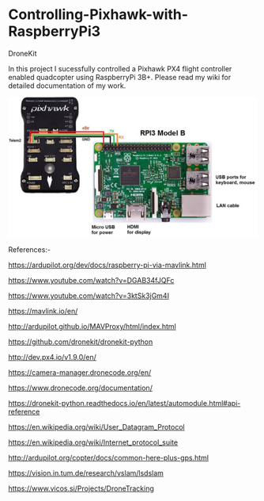 # Controlling-Pixhawk-with-RaspberryPi3
DroneKit

In this project I sucessfully controlled a Pixhawk PX4 flight controller enabled quadcopter using RaspberryPi 3B+.
Please read my wiki for detailed documentation of my work. 

![](Images/01.jpg)

References:-

https://ardupilot.org/dev/docs/raspberry-pi-via-mavlink.html

https://www.youtube.com/watch?v=DGAB34fJQFc

https://www.youtube.com/watch?v=3ktSk3jGm4I

https://mavlink.io/en/

http://ardupilot.github.io/MAVProxy/html/index.html

https://github.com/dronekit/dronekit-python

http://dev.px4.io/v1.9.0/en/

https://camera-manager.dronecode.org/en/

https://www.dronecode.org/documentation/

https://dronekit-python.readthedocs.io/en/latest/automodule.html#api-reference

https://en.wikipedia.org/wiki/User_Datagram_Protocol

https://en.wikipedia.org/wiki/Internet_protocol_suite

http://ardupilot.org/copter/docs/common-here-plus-gps.html

https://vision.in.tum.de/research/vslam/lsdslam

https://www.vicos.si/Projects/DroneTracking
